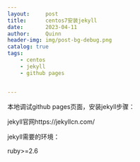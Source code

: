 ```yaml
---
layout:     post
title:      centos7安装jekyll
date:       2023-04-11
author:     Quinn
header-img: img/post-bg-debug.png
catalog: true
tags:
    - centos
    - jekyll
    - github pages


---
```


本地调试github pages页面，安装jekyll步骤：

jekyll官网https://jekyllcn.com/

jekyll需要的环境：

ruby>=2.6
